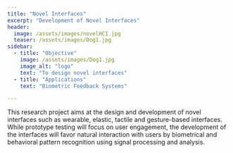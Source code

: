 ```yaml
---
title: "Novel Interfaces"
excerpt: "Development of Novel Interfaces"
header:
  image: /assets/images/novelHCI.jpg
  teaser: /assets/images/Dog1.jpg
sidebar:
  - title: "Objective"
    image: /assets/images/Dog1.jpg
    image_alt: "logo"
    text: "To design novel interfaces"
  - title: "Applications"
    text: "Biometric Feedback Systems"

---
```


This research project aims at the design and development of novel interfaces such as wearable, elastic, tactile and gesture-based interfaces. 
While prototype testing will focus on user engagement, the development of the interfaces will favor natural interaction 
with users by biometrical and behavioral pattern recognition using signal processing and analysis. 


